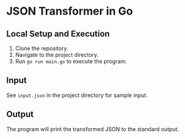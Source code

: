 # JSON Transformer in Go

## Local Setup and Execution
1. Clone the repository.
2. Navigate to the project directory.
3. Run `go run main.go` to execute the program.

## Input
See `input.json` in the project directory for sample input.

## Output
The program will print the transformed JSON to the standard output.

